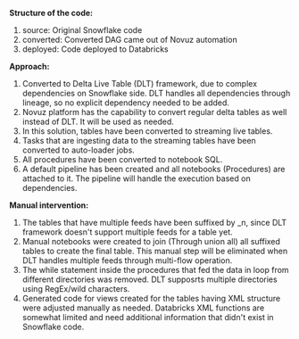 **Structure of the code:**
1. source: Original Snowflake code
2. converted: Converted DAG came out of Novuz automation
3. deployed: Code deployed to Databricks

**Approach:**
1. Converted to Delta Live Table (DLT) framework, due to complex dependencies on Snowflake side. DLT handles all dependencies through lineage, so no explicit dependency needed to be added.
2. Novuz platform has the capability to convert regular delta tables as well instead of DLT. It will be used as needed.
3. In this solution, tables have been converted to streaming live tables.
4. Tasks that are ingesting data to the streaming tables have been converted to auto-loader jobs.
5. All procedures have been converted to notebook SQL.
6. A default pipeline has been created and all notebooks (Procedures) are attached to it. The pipeline will handle the execution based on dependencies. 

**Manual intervention:**
1. The tables that have multiple feeds have been suffixed by _n, since DLT framework doesn't support multiple feeds for a table yet.
2. Manual notebooks were created to join (Through union all) all suffixed tables to create the final table. This manual step will be eliminated when DLT handles multiple feeds through multi-flow operation.
3. The while statement inside the procedures that fed the data in loop from different directories was removed. DLT supposrts multiple directories using RegEx/wild characters.
4. Generated code for views created for the tables having XML structure were adjusted manually as needed. Databricks XML functions are somewhat limited and need additional information that didn't exist in Snowflake code.
   
